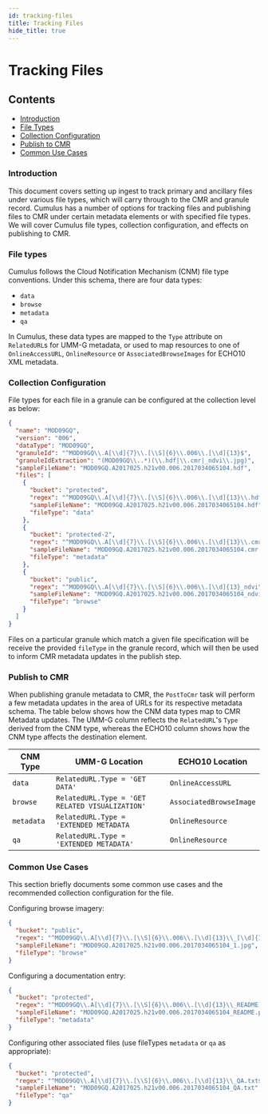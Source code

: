 ```yaml
---
id: tracking-files
title: Tracking Files
hide_title: true
---
```


# Tracking Files

## Contents

* [Introduction](#introduction)
* [File Types](#file-types)
* [Collection Configuration](#collection-configuration)
* [Publish to CMR](#publish-to-cmr)
* [Common Use Cases](#common-use-cases)

### Introduction

This document covers setting up ingest to track primary and ancillary files under various file types, which will carry through to the CMR and granule record.
Cumulus has a number of options for tracking files and publishing files to CMR under certain metadata elements or with specified file types.
We will cover Cumulus file types, collection configuration, and effects on publishing to CMR.

### File types

Cumulus follows the Cloud Notification Mechanism (CNM) file type conventions. Under this schema, there are four data types:

* `data`
* `browse`
* `metadata`
* `qa`

In Cumulus, these data types are mapped to the `Type` attribute on `RelatedURL`s for UMM-G metadata, or used to map
resources to one of `OnlineAccessURL`, `OnlineResource` or `AssociatedBrowseImages` for ECHO10 XML metadata.

### Collection Configuration

File types for each file in a granule can be configured at the collection level as below:

```json
{
  "name": "MOD09GQ",
  "version": "006",
  "dataType": "MOD09GQ",
  "granuleId": "^MOD09GQ\\.A[\\d]{7}\\.[\\S]{6}\\.006\\.[\\d]{13}$",
  "granuleIdExtraction": "(MOD09GQ\\..*)(\\.hdf|\\.cmr|_ndvi\\.jpg)",
  "sampleFileName": "MOD09GQ.A2017025.h21v00.006.2017034065104.hdf",
  "files": [
    {
      "bucket": "protected",
      "regex": "^MOD09GQ\\.A[\\d]{7}\\.[\\S]{6}\\.006\\.[\\d]{13}\\.hdf$",
      "sampleFileName": "MOD09GQ.A2017025.h21v00.006.2017034065104.hdf",
      "fileType": "data"
    },
    {
      "bucket": "protected-2",
      "regex": "^MOD09GQ\\.A[\\d]{7}\\.[\\S]{6}\\.006\\.[\\d]{13}\\.cmr\\.xml$",
      "sampleFileName": "MOD09GQ.A2017025.h21v00.006.2017034065104.cmr.xml",
      "fileType": "metadata"
    },
    {
      "bucket": "public",
      "regex": "^MOD09GQ\\.A[\\d]{7}\\.[\\S]{6}\\.006\\.[\\d]{13}_ndvi\\.jpg$",
      "sampleFileName": "MOD09GQ.A2017025.h21v00.006.2017034065104_ndvi.jpg",
      "fileType": "browse"
    }
  ]
}
```

Files on a particular granule which match a given file specification will be receive the provided `fileType` in the granule record,
which will then be used to inform CMR metadata updates in the publish step.

### Publish to CMR

When publishing granule metadata to CMR, the `PostToCmr` task will perform a few metadata updates in the area of URLs for its respective metadata schema.
The table below shows how the CNM data types map to CMR Metadata updates.
The UMM-G column reflects the `RelatedURL`'s `Type` derived from the CNM type, whereas the ECHO10 column shows how the CNM type affects the destination element.

|CNM Type |UMM-G Location |ECHO10 Location |
| ------  | ------ | ------ |
| `data` | `RelatedURL.Type = 'GET DATA'` | `OnlineAccessURL` |
| `browse` | `RelatedURL.Type = 'GET RELATED VISUALIZATION'` | `AssociatedBrowseImage` |
| `metadata` | `RelatedURL.Type = 'EXTENDED METADATA` | `OnlineResource` |
| `qa` | `RelatedURL.Type = 'EXTENDED METADATA'` | `OnlineResource` |

### Common Use Cases

This section briefly documents some common use cases and the recommended collection configuration for the file.

Configuring browse imagery:

```json
{
  "bucket": "public",
  "regex": "^MOD09GQ\\.A[\\d]{7}\\.[\\S]{6}\\.006\\.[\\d]{13}\\_[\\d]{1}.jpg$",
  "sampleFileName": "MOD09GQ.A2017025.h21v00.006.2017034065104_1.jpg",
  "fileType": "browse"
}  
```

Configuring a documentation entry:

```json
{
  "bucket": "protected",
  "regex": "^MOD09GQ\\.A[\\d]{7}\\.[\\S]{6}\\.006\\.[\\d]{13}\\_README.pdf$",
  "sampleFileName": "MOD09GQ.A2017025.h21v00.006.2017034065104_README.pdf",
  "fileType": "metadata"
}
```

Configuring other associated files (use fileTypes `metadata` or `qa` as appropriate):

```json
{
  "bucket": "protected",
  "regex": "^MOD09GQ\\.A[\\d]{7}\\.[\\S]{6}\\.006\\.[\\d]{13}\\_QA.txt$",
  "sampleFileName": "MOD09GQ.A2017025.h21v00.006.2017034065104_QA.txt",
  "fileType": "qa"
}
```
